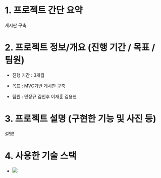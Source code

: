 # 1. 프로젝트 간단 요약
게시판 구축




# 2. 프로젝트 정보/개요 (진행 기간 / 목표 / 팀원)
* 진행 기간 : 3개월

* 목표 : MVC기반 게시판 구축

* 팀원 : 민장규 김인후 이재훈 김용현





# 3. 프로젝트 설명 (구현한 기능 및 사진 등)
설명!


# 4. 사용한 기술 스택
- <img src="https://img.shields.io/badge/Spring-6DB33F?style=flat-square&logo=Spring&logoColor=white">